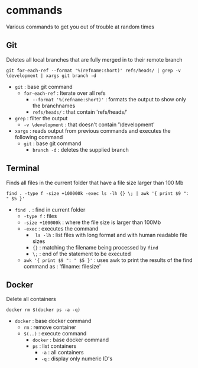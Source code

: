 # commands
Various commands to get you out of trouble at random times

## Git

Deletes all local branches that are fully merged in to their remote branch

    git for-each-ref --format '%(refname:short)' refs/heads/ | grep -v \development | xargs git branch -d

- `git` : base git command
    - `for-each-ref` : Iterate over all refs
        - `--format '%(refname:short)'` : formats the output to show only the branchnames
        - `refs/heads/` : that contain 'refs/heads/'
- `grep` : filter the output
    - `-v \development` : that doesn't contain '\development'
- `xargs` : reads output from previous commands and executes the following command
    - `git` : base git command
        - `branch -d` : deletes the supplied branch

## Terminal

Finds all files in the current folder that have a file size larger than 100 Mb

    find . -type f -size +100000k -exec ls -lh {} \; | awk '{ print $9 ": " $5 }'

- `find .` : find in current folder
    - `-type f` : files
    - `-size +100000k` : where the file size is larger than 100Mb
    - `-exec` : executes the command
        - ` ls -lh` : list files with long format and with human readable file sizes
        - `{}` : matching the filename being processed by `find`
        - `\;` : end of the statement to be executed
    - `awk '{ print $9 ": " $5 }'` : uses awk to print the results of the find command as : 'filname: filesize'

## Docker

Delete all containers

    docker rm $(docker ps -a -q)

- `docker` : base docker command
    - `rm` : remove container
    - `$(..)` : execute command
        - `docker` : base docker command
        - `ps` : list containers
            - `-a` : all containers
            - `-q` : display only numeric ID's